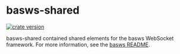 # basws-shared

[![crate version](https://img.shields.io/crates/v/basws-shared.svg)](https://crates.io/crates/basws-shared)

basws-shared contained shared elements for the basws WebSocket framework. For more information, see the [basws README](../README.md).
